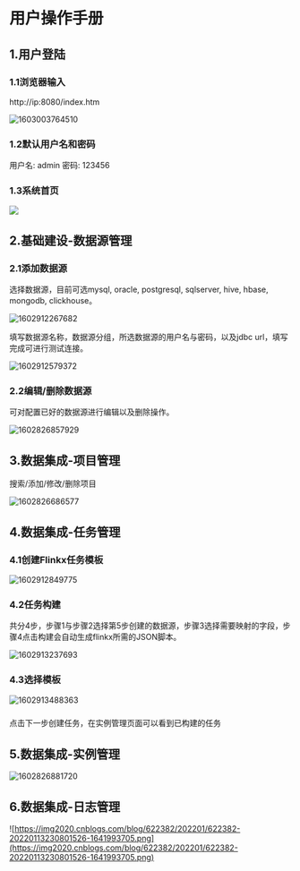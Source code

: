 # 用户操作手册

## 1.用户登陆

### 1.1浏览器输入

http://ip:8080/index.htm

![1603003764510](https://img2022.cnblogs.com/blog/622382/202201/622382-20220124162212117-942279447.jpg)



### 1.2默认用户名和密码

用户名: admin	密码: 123456

### 1.3系统首页

![](https://img2022.cnblogs.com/blog/622382/202202/622382-20220208153920857-1211695235.jpg)



## 2.基础建设-数据源管理

### 2.1添加数据源

选择数据源，目前可选mysql, oracle, postgresql, sqlserver, hive, hbase, mongodb, clickhouse。

![1602912267682](https://img-blog.csdnimg.cn/2020101814581664.png?x-oss-process=image/watermark,type_ZmFuZ3poZW5naGVpdGk,shadow_10,text_aHR0cHM6Ly9ibG9nLmNzZG4ubmV0L3dlaXhpbl80MzEyNDczMg==,size_16,color_FFFFFF,t_70#pic_center)

填写数据源名称，数据源分组，所选数据源的用户名与密码，以及jdbc url，填写完成可进行测试连接。

![1602912579372](https://img-blog.csdnimg.cn/20201018145842881.png?x-oss-process=image/watermark,type_ZmFuZ3poZW5naGVpdGk,shadow_10,text_aHR0cHM6Ly9ibG9nLmNzZG4ubmV0L3dlaXhpbl80MzEyNDczMg==,size_16,color_FFFFFF,t_70#pic_center)

### 2.2编辑/删除数据源

可对配置已好的数据源进行编辑以及删除操作。

![1602826857929](https://img-blog.csdnimg.cn/20201018145902715.png?x-oss-process=image/watermark,type_ZmFuZ3poZW5naGVpdGk,shadow_10,text_aHR0cHM6Ly9ibG9nLmNzZG4ubmV0L3dlaXhpbl80MzEyNDczMg==,size_16,color_FFFFFF,t_70#pic_center)

## 

## 3.数据集成-项目管理

搜索/添加/修改/删除项目

![1602826686577](https://img-blog.csdnimg.cn/20201018145651440.png?x-oss-process=image/watermark,type_ZmFuZ3poZW5naGVpdGk,shadow_10,text_aHR0cHM6Ly9ibG9nLmNzZG4ubmV0L3dlaXhpbl80MzEyNDczMg==,size_16,color_FFFFFF,t_70#pic_center)



## 4.数据集成-任务管理

### 4.1创建Flinkx任务模板

![1602912849775](https://img-blog.csdnimg.cn/20201018145928644.png?x-oss-process=image/watermark,type_ZmFuZ3poZW5naGVpdGk,shadow_10,text_aHR0cHM6Ly9ibG9nLmNzZG4ubmV0L3dlaXhpbl80MzEyNDczMg==,size_16,color_FFFFFF,t_70#pic_center)

### 4.2任务构建

共分4步，步骤1与步骤2选择第5步创建的数据源，步骤3选择需要映射的字段，步骤4点击构建会自动生成flinkx所需的JSON脚本。

![1602913237693](https://img-blog.csdnimg.cn/20201018145947668.png?x-oss-process=image/watermark,type_ZmFuZ3poZW5naGVpdGk,shadow_10,text_aHR0cHM6Ly9ibG9nLmNzZG4ubmV0L3dlaXhpbl80MzEyNDczMg==,size_16,color_FFFFFF,t_70#pic_center)

### 4.3选择模板

![1602913488363](https://img-blog.csdnimg.cn/20201018150005288.png?x-oss-process=image/watermark,type_ZmFuZ3poZW5naGVpdGk,shadow_10,text_aHR0cHM6Ly9ibG9nLmNzZG4ubmV0L3dlaXhpbl80MzEyNDczMg==,size_16,color_FFFFFF,t_70#pic_center)

### 

点击下一步创建任务，在实例管理页面可以看到已构建的任务

## 5.数据集成-实例管理

![1602826881720](https://img-blog.csdnimg.cn/20201018150026838.png?x-oss-process=image/watermark,type_ZmFuZ3poZW5naGVpdGk,shadow_10,text_aHR0cHM6Ly9ibG9nLmNzZG4ubmV0L3dlaXhpbl80MzEyNDczMg==,size_16,color_FFFFFF,t_70#pic_center)

## 6.数据集成-日志管理

![https://img2020.cnblogs.com/blog/622382/202201/622382-20220113230801526-1641993705.png](https://img2020.cnblogs.com/blog/622382/202201/622382-20220113230801526-1641993705.png)